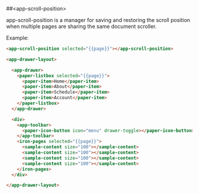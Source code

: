 ##&lt;app-scroll-position&gt;

app-scroll-position is a manager for saving and restoring the scroll position when multiple
pages are sharing the same document scroller.

Example:

```html
<app-scroll-position selected="{{page}}"></app-scroll-position>

<app-drawer-layout>

  <app-drawer>
    <paper-listbox selected="{{page}}">
      <paper-item>Home</paper-item>
      <paper-item>About</paper-item>
      <paper-item>Schedule</paper-item>
      <paper-item>Account</paper-item>
    </paper-listbox>
  </app-drawer>

  <div>
    <app-toolbar>
      <paper-icon-button icon="menu" drawer-toggle></paper-icon-button>
    </app-toolbar>
    <iron-pages selected="{{page}}">
      <sample-content size="100"></sample-content>
      <sample-content size="100"></sample-content>
      <sample-content size="100"></sample-content>
      <sample-content size="100"></sample-content>
    </iron-pages>
  </div>

</app-drawer-layout>
```
